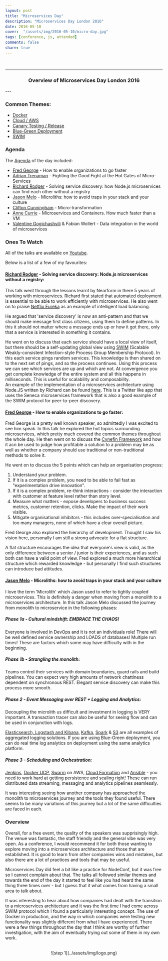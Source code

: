 ```yaml
---
layout: post
title: "Microservices Day"
description: "Microservices Day London 2016"
date: 2016-05-10
cover:  "/assets/img/2016-05-10/micro-day.jpg"
tags: [conference, js, attended]
comments: false
share: true
---
```

<br/>

----
<center>
<h3>Overview of Microservices Day London 2016</h3>
</center>
--- 
<br/>

### Common Themes:

* [Docker](https://www.docker.com/)
* [Cloud / AWS](https://aws.amazon.com/)
* [Canary Testing / Release](http://martinfowler.com/bliki/CanaryRelease.html)
* [Blue-Green Deployment](http://martinfowler.com/bliki/BlueGreenDeployment.html) 
* [SWIM](https://www.cs.cornell.edu/~asdas/research/dsn02-swim.pdf)

### Agenda

The [Agenda](http://microservicesday.com/#agenda) of the day included:
* [Fred George](https://twitter.com/fgeorge52) - How to enable organizations to go faster
* [Adrian Trenaman](https://twitter.com/adrian_trenaman) - Fighting the Good Fight at the Hot Gates of Micro-Services
* [Richard Rodger](https://twitter.com/rjrodger) - Solving service discovery: how Node.js microservices can find each other without a registry
* [Jason Melo](https://twitter.com/jasonmelo) - Microliths: how to avoid traps in your stack and your culture
* [Clifton Cunningham](https://twitter.com/clifcunn) - Micro-transformation
* [Anne Currie](https://twitter.com/anne_e_currie) - Microservices and Containers. How much faster than a VM
* [Valentine Gogichashvili](https://twitter.com/valgog) &  Fabian Wollert - Data integration in the world of microservices

### Ones To Watch

All of the talks are available on [Youtube](https://www.youtube.com/playlist?list=PL0CdgOSSGlBZkM4ZSGO0fjkNTXEIteQy9"). 

Below is a list of a few of my favourites:
#### [Richard Rodger](https://www.youtube.com/watch?v=9VC6YeQeZVk) - Solving service discovery: Node.js microservices without a registry:

This talk went through the lessons learnt by Nearform in there 5 years of working with microservices. Richard first stated that automated deployment is essential to be able to work efficiently with microservices. He also went on to praise [Netflix Eureka](https://github.com/Netflix/eureka) as an example of intelligent load balancing.

He argued that 'service discovery' is now an anti-pattern and that we should make message first class citizens, using them to define patterns. In this it should not matter where a message ends up or how it got there, only that a service is interested in something it contains.

He went on to discuss that each service should have a local view of itself, but there should be a self-updating global view using
                            [SWIM](https://www.cs.cornell.edu/~asdas/research/dsn02-swim.pdf) (Scalable Weakly-consistent Infection-style Process Group Membership Protocol). In this each service pings random services. This knowledge is then shared on to the next set of pings, and so the process continues. Using this process we can see which services are up and which are not. At convergence you get complete knowledge of the entire system and all this happens in milliseconds. This is useful for scalability and composability.    
An example of the implementation of a microservices architecture using Node.JS written by Richard can be found [here](https://github.com/senecajs/ramanujan). This is a Twitter like app that uses the Seneca microservices framework that is also a good example of the SWIM protocol for peer-to-peer discovery.

#### [Fred George](https://www.youtube.com/watch?v=WKTtnVb83mQ) - How to enable organizations to go faster:
Fred George is a pretty well known speaker, so admittedly I was excited to see him speak. In this talk he explored the hot topics surrounding microservices, which pretty much covered the common themes throughout the whole day. He then went on to discuss the [Cynefin Framework](https://en.wikipedia.org/wiki/Cynefin_Framework) and how it acn be used to judge how profitable a solution to a problem may be as well as whether a company should use traditional or non-traditional methods to solve it.

He went on to discuss the 5 points which can help an organisation progress:
1. Understand your problem.
2. If it is a complex problem, you need to be able to fail fast as "experimentation drive innovation".
3. If it is a complex problem, re-think interactions - consider the interaction with customer at feature level rather than story level.
4. Measure what matters - expose developers to business success metrics, customer retention, clicks. Make the impact of their work visible.
5. Mitigate organisational inhibitors - this includes over-specialisation and too many managers, none of which have a clear overall picture.

Fred George also explored the hierarchy of development. Thought I saw his vision here, personally I am still a strong advocate for a flat structure.

A flat structure encourages the idea that everyone's view is valid, as the only difference between a senior / junior is their experiences, and as such both can have a valid point of view. Fred explored a much more hierarchical structure which rewarded knowledge - but personally I find such structures can introduce bad attitudes. 

####  [Jason Melo](https://www.youtube.com/watch?v=UAJuYs5PNqk) - Microliths: how to avoid traps in your stack and your culture

I love the term 'Microlith' which Jason used to refer to tightly coupled microservices. This is definitely a danger when moving from a monolith to a microservices architecture. In this talk Jason Melo discussed the journey from monolith to microservice in the following phases:

##### Phase 1a - Cultural mindshift: EMBRACE THE CHAOS! 
Everyone is involved in DevOps and it is not an individuals role! There will be well defined service ownership and LOADS of databases! Multiple run times!
These are factors which some may have difficulty with in the beginning.   

##### Phase 1b - Strangling the monolith:
Teams control their services with domain boundaries, guard rails and build pipelines. You can expect very high amounts of network chattiness dependent on synchronous REST. Elegant service discovery can make this process more smooth.

##### Phase 2 - Event Messaging over REST + Logging and Analytics:
Decoupling the microlith us difficult and investment in logging is VERY important. A transaction tracer can also be useful for seeing flow and can be used in conjunction with logs.

[Elasticsearch, Logstash and Kibana](https://www.elastic.co/products),  [Kafka](http://kafka.apache.org/), [Spark](http://spark.apache.org/) & [S3](http://docs.aws.amazon.com/AmazonS3/latest/dev/Welcome.html) are all examples of aggregated logging solutions. If you are using Blue-Green deployment, you can do real time log analytics on deployment using the same analytics platform.

##### Phase 3 - Scheduling and Orchestration:</b> 
[Jenkins](https://jenkins.io/), [Docker UCP](https://www.docker.com/products/docker-universal-control-plane), [Swarm](https://docs.docker.com/swarm/) on AWS, [Cloud Formation](https://aws.amazon.com/cloudformation/) and [Ansible](https://www.ansible.com/) - you need to work hard at getting persistence and scaling right! These can run distributed data streaming, messaging and analytics pipelines seamlessly.

It was interesting seeing how another company has approached the monolith to microservices journey and the tools they found useful. There seems to be many variations of this journey but a lot of the same difficulties are faced in each.

### Overview
Overall, for a free event, the quality of the speakers was supprisingly high. The venue was fantastic, the staff friendly and the general vibe was very open. As a conference, I would recommend it for both those wanting to explore moving into a microservices architecture and those that are established. It is good to learn from other companies wins and mistakes, but also there are a lot of practices and tools that may be useful.

Microservices Day did feel a bit like a practice for NodeConf, but it was free so I cannot complain about that. The talks all followed similar themes and towards the end of the day it started to feel like you had heard the same thing three times over - but I guess that it what comes from having a small area to talk about. 

It was interesting to hear about how companies had dealt with the transition to a microservices architecture and it was the first time I had come across SWIM protocol which I found a particularly interesting concept. The use of Docker in production, and the way in which companies were testing new functionality was slightly different from what I have experienced. There were a few things throughout the day that I think are worthy of further investigation, with the aim of eventually trying out some of them in my own work.                        


<br/>
<div style="text-align:center; width:80%; margin-left: 10%;" markdown="1">
![step 1](../assets/img/logo.png)
</div> 
<br/>